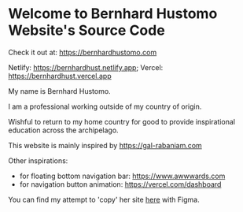 
# Welcome to Bernhard Hustomo Website's Source Code

Check it out at: <https://bernhardhustomo.com>

Netlify: <https://bernhardhust.netlify.app>;
Vercel: <https://bernhardhust.vercel.app>

My name is Bernhard Hustomo.

I am a professional working outside of my country of origin.

Wishful to return to my home country for good to provide inspirational education across the archipelago.

This website is mainly inspired by <https://gal-rabaniam.com>

Other inspirations:
- for floating bottom navigation bar: <https://www.awwwards.com>
- for navigation button animation: <https://vercel.com/dashboard>

You can find my attempt to 'copy' her site [here](https://figma.com/file/BpGEDpszCKpyUQE6c6sfPs/bernhardhust.com) with Figma.
